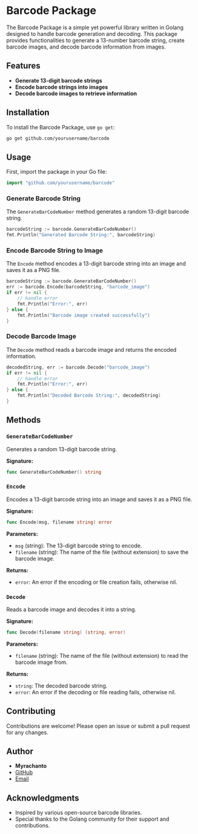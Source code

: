 # Barcode Package

The Barcode Package is a simple yet powerful library written in Golang designed to handle barcode generation and decoding. This package provides functionalities to generate a 13-number barcode string, create barcode images, and decode barcode information from images.

## Features

- **Generate 13-digit barcode strings**
- **Encode barcode strings into images**
- **Decode barcode images to retrieve information**

## Installation

To install the Barcode Package, use `go get`:

```sh
go get github.com/yourusername/barcode
```

## Usage

First, import the package in your Go file:

```go
import "github.com/yourusername/barcode"
```

### Generate Barcode String

The `GenerateBarCodeNumber` method generates a random 13-digit barcode string.

```go
barcodeString := barcode.GenerateBarCodeNumber()
fmt.Println("Generated Barcode String:", barcodeString)
```

### Encode Barcode String to Image

The `Encode` method encodes a 13-digit barcode string into an image and saves it as a PNG file.

```go
barcodeString := barcode.GenerateBarCodeNumber()
err := barcode.Encode(barcodeString, "barcode_image")
if err != nil {
    // handle error
    fmt.Println("Error:", err)
} else {
    fmt.Println("Barcode image created successfully")
}
```

### Decode Barcode Image

The `Decode` method reads a barcode image and returns the encoded information.

```go
decodedString, err := barcode.Decode("barcode_image")
if err != nil {
    // handle error
    fmt.Println("Error:", err)
} else {
    fmt.Println("Decoded Barcode String:", decodedString)
}
```

## Methods

### `GenerateBarCodeNumber`

Generates a random 13-digit barcode string.

**Signature:**

```go
func GenerateBarCodeNumber() string
```

### `Encode`

Encodes a 13-digit barcode string into an image and saves it as a PNG file.

**Signature:**

```go
func Encode(msg, filename string) error
```

**Parameters:**

- `msg` (string): The 13-digit barcode string to encode.
- `filename` (string): The name of the file (without extension) to save the barcode image.

**Returns:**

- `error`: An error if the encoding or file creation fails, otherwise nil.

### `Decode`

Reads a barcode image and decodes it into a string.

**Signature:**

```go
func Decode(filename string) (string, error)
```

**Parameters:**

- `filename` (string): The name of the file (without extension) to read the barcode image from.

**Returns:**

- `string`: The decoded barcode string.
- `error`: An error if the decoding or file reading fails, otherwise nil.

## Contributing

Contributions are welcome! Please open an issue or submit a pull request for any changes.


## Author

- **Myrachanto**
- [GitHub](https://github.com/myrachanto)
- [Email](mailto:myrachanto@gmail.com)

## Acknowledgments

- Inspired by various open-source barcode libraries.
- Special thanks to the Golang community for their support and contributions.